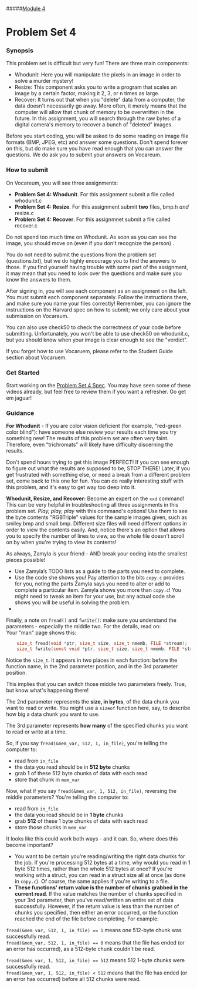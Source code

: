 #####[Module 4](../..)

# Problem Set 4

### Synopsis
This problem set is difficult but very fun! There are three main components:
* Whodunit: Here you will manipulate the pixels in an image in order to solve a murder mystery!
* Resize: This component asks you to write a program that scales an image by a certain factor, making it 2, 3, or n times as large.
* Recover: It turns out that when you "delete" data from a computer, the data doesn't necessarily go away. More often, it merely means that the computer will allow that chunk of memory to be overwritten in the future. In this assignment, you will search through the raw bytes of a digital camera's memory to recover a bunch of "deleted" images.

Before you start coding, you will be asked to do some reading on image file formats (BMP, JPEG, etc) and answer some questions. Don't spend forever on this, but do make sure you have read enough that you can answer the questions. We do ask you to submit your answers on Vocareum.

### How to submit 
On Vocareum, you will see three assignments:
* **Problem Set 4: Whodunit**. For this assignment submit a file called whodunit.c
* **Problem Set 4: Resize**. For this assignment submit **two** files, bmp.h *and* resize.c
* **Problem Set 4: Recover**. For this assignmnet submit a file called recover.c

Do not spend too much time on Whodunit. As soon as you can see the image, you should move on (even if you don't recognize the person) .

You do not need to submit the questions from the problem set (questions.txt), but we do highly encourage you to find the answers to those. If you find yourself having trouble with some part of the assignment, it may mean that you need to look over the questions and make sure you know the answers to them.  

After signing in, you will see each component as an assignment on the left. You must submit each component separately. Follow the instructions there, and make sure you name your files correctly! Remember, you can ignore the instructions on the Harvard spec on how to submit; we only care about your submission on Vocareum. 

You can also use check50 to check the correctness of your code before submitting. Unfortunately, you won't be able to use check50 on whodunit.c, but you should know when your image is clear enough to see the "verdict". 

If you forget how to use Vocaruem, please refer to the Student Guide section about Vocaruem.

### Get Started
Start working on the <a href="http://cdn.cs50.net/2015/fall/psets/4/pset4/pset4.html#getting_ready" target="_blank">Problem Set 4 Spec</a>. You may have seen some of these videos already, but feel free to review them if you want a refresher. Go get em jaguar!

### Guidance
**For Whodunit** - If you are color vision deficient (for example, "red-green color blind"): have someone else review your results each time you try something new! The results of this problem set are often very faint. Therefore, even “trichromats” will likely have difficulty discerning the results.

Don't spend hours trying to get this image PERFECT! If you can see enough to figure out what the results are supposed to be, STOP THERE! Later, if you get frustrated with something else, or need a break from a different problem set, come back to this one for fun. You can do really interesting stuff with this problem, and it's easy to get way too deep into it.

**Whodunit, Resize, and Recover:**
Become an expert on the `xxd` command! This can be very helpful in troubleshooting all three assignments in this problem set. *Play, play, play* with this command's options! Use them to see the byte contents "RGBTriple" values for the sample images given, such as smiley.bmp and small.bmp. Different size files will need different options in order to view the contents easily. And, notice there's an option that allows you to specify the number of lines to view, so the whole file doesn't scroll on by when you're trying to view its contents!

As always, Zamyla is your friend - AND break your coding into the smallest pieces possible!
* Use Zamyla’s TODO lists as a guide to the parts you need to complete.
* Use the code she shows you! Pay attention to the bits `copy.c` provides for you, noting the parts Zamyla says you need to alter or add to complete a particular item. Zamyla shows you more than `copy.c`! You might need to tweak an item for your use, but any actual code she shows you will be useful in solving the problem.
* 
Finally, a note on `fread()` and `fwrite()`: make sure you understand the parameters - especially the middle two. For the details, read on:  
Your "man" page shows this:
````c
    size_t fread(void *ptr, size_t size, size_t nmemb, FILE *stream);
    size_t fwrite(const void *ptr, size_t size, size_t nmemb, FILE *stream);
````
Notice the `size_t`. It appears in two places in each function: before the function name, in the 2nd parameter position, and in the 3rd parameter position.

This implies that you can switch those middle two parameters freely. True, but know what's happening there!

The 2nd parameter represents the **size, in bytes**, of the data chunk you want to read or write. You might use a `sizeof` function here, say, to describe how big a data chunk you want to use.

The 3rd parameter represents **how many** of the specified chunks you want to read or write at a time.

So, if you say `fread(&mem_var, 512, 1, in_file)`, you're telling the computer to:
* read from `in_file`
* the data you read should be in **512 byte** chunks
* grab **1** of these 512 byte chunks of data with each read
* store that chunk in `mem_var`

Now, what if you say `fread(&mem_var, 1, 512, in_file)`, reversing the middle parameters? You're telling the computer to:
* read from `in_file`
* the data you read should be in **1 byte** chunks
* grab **512** of these 1 byte chunks of data with each read
* store those chunks in `mem_var`

It looks like this could work both ways - and it can. So, where does this become important?
* You want to be certain you're reading/writing the right data chunks for the job. If you're processing 512 bytes at a time, why would you read in 1 byte 512 times, rather than the whole 512 bytes at once? If you're working with a struct, you can read in a struct size all at once (as done in `copy.c`). Of course, the same applies if you're writing to a file.
* **These functions' return value is the number of chunks grabbed in the current read**. If the value matches the number of chunks specified in your 3rd parameter, then you've read/written an entire set of data successfully. However, if the return value is less than the number of chunks you specified, then either an error occurred, or the function reached the end of the file before completing. For example:

`fread(&mem_var, 512, 1, in_file) == 1` means one 512-byte chunk was successfully read.  
`fread(&mem_var, 512, 1, in_file) == 0` means that the file has ended (or an error has occurred), as a 512-byte chunk couldn't be read.

`fread(&mem_var, 1, 512, in_file) == 512` means 512 1-byte chunks were successfully read.  
`fread(&mem_var, 1, 512, in_file) < 512` means that the file has ended (or an error has occurred) before all 512 chunks were read.  

